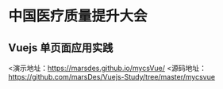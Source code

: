 # 中国医疗质量提升大会
## Vuejs 单页面应用实践

<演示地址：https://marsdes.github.io/mycsVue/
<源码地址：https://github.com/marsDes/Vuejs-Study/tree/master/mycsvue
